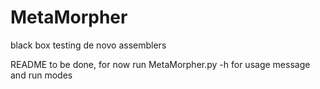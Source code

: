 MetaMorpher
===========

black box testing de novo assemblers

README to be done, for now run MetaMorpher.py -h for usage message and run modes
